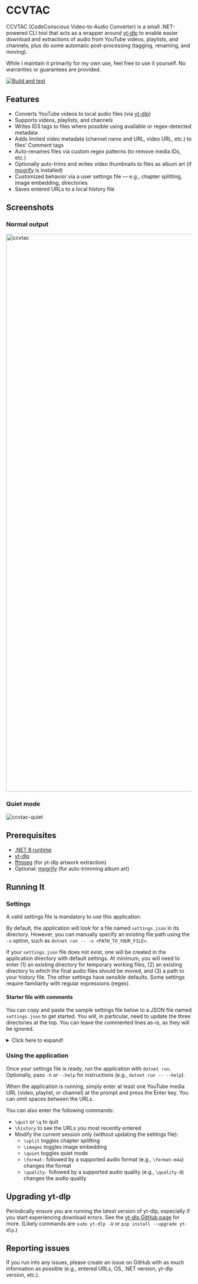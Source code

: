 # CCVTAC

CCVTAC (CodeConscious Video-to-Audio Converter) is a small .NET-powered CLI tool that acts as a wrapper around [yt-dlp](https://github.com/yt-dlp/yt-dlp) to enable easier download and extractions of audio from YouTube videos, playlists, and channels, plus do some automatic post-processing (tagging, renaming, and moving).

While I maintain it primarily for my own use, feel free to use it yourself. No warranties or guarantees are provided.

[![Build and test](https://github.com/codeconscious/ccvtac/actions/workflows/build-test.yml/badge.svg)](https://github.com/codeconscious/ccvtac/actions/workflows/build-test.yml)

## Features

- Converts YouTube videos to local audio files (via [yt-dlp](https://github.com/yt-dlp/yt-dlp))
- Supports videos, playlists, and channels
- Writes ID3 tags to files where possible using available or regex-detected metadata
- Adds limited video metadata (channel name and URL, video URL, etc.) to files' Comment tags
- Auto-renames files via custom regex patterns (to remove media IDs, etc.)
- Optionally auto-trims and writes video thumbnails to files as album art (if [mogrify](https://imagemagick.org/script/mogrify.php) is installed)
- Customized behavior via a user settings file — e.g., chapter splitting, image embedding, directories
- Saves entered URLs to a local history file

## Screenshots

### Normal output

<img width="1512" alt="ccvtac" src="https://github.com/user-attachments/assets/6d4020a5-5db0-4904-bdf9-cd668f1d60f3">

### Quiet mode

![ccvtac-quiet](https://github.com/user-attachments/assets/382785d1-f313-42ae-8ca3-afeaf25cd357)

## Prerequisites

- [.NET 8 runtime](https://dotnet.microsoft.com/en-us/download/dotnet/8.0)
- [yt-dlp](https://github.com/yt-dlp/yt-dlp)
- [ffmpeg](https://ffmpeg.org/) (for yt-dlp artwork extraction)
- Optional: [mogrify](https://imagemagick.org/script/mogrify.php) (for auto-trimming album art)

## Running It

### Settings

A valid settings file is mandatory to use this application.

By default, the application will look for a file named `settings.json` in its directory. However, you can manually specify an existing file path using the `-s` option, such as `dotnet run -- -s <PATH_TO_YOUR_FILE>`.

If your `settings.json` file does not exist, one will be created in the application directory with default settings. At minimum, you will need to enter (1) an existing directory for temporary working files, (2) an existing directory to which the final audio files should be moved, and (3) a path to your history file. The other settings have sensible defaults. Some settings require familiarity with regular expressions (regex).

#### Starter file with comments

You can copy and paste the sample settings file below to a JSON file named `settings.json` to get started. You will, in particular, need to update the three directories at the top. You can leave the commented lines as-is, as they will be ignored.

<details>
  <summary>Click here to expand!</summary>

```
{
  // Mandatory. The working directory for temporary files.
  // It is cleared after processing each URL.
  "workingDirectory": "/Users/me/temp",

  // Mandatory. The directory in which final audio files should be saved.
  "moveToDirectory": "/Users/me/Downloads",

  // Mandatory. A local file containing the history of all URLs entered.
  "historyFile": "/Users/me/Downloads/history.log",

  // Count of entries to show for `history` command
  "historyDisplayCount": 20,

  // The audio format (codec) to extract audio to.
  // Options: best, aac, alac, flac, m4a, mp3, opus, vorbis, wav
  // Not all options are available for all videos.
  "audioFormat": "default",

  // The audio quality to use, with 10 being the lowest and 0 being the highest.
  "audioQuality": 0,

  // Split videos with chapters into separate files?
  "splitChapters": true,

  // Delay in seconds between individual video downloads for
  // playlists and channels. Use to avoid burdening YouTube servers
  // with several downloads in quick succession.
  "sleepSecondsBetweenDownloads": 10,

  // Delay in seconds between batches (i.e., each URL entered).
  // Use to avoid burdening YouTube servers with several downloads
  // in quick succession.
  "sleepSecondsBetweenBatches": 20,

  # Whether to use quiet mode (true) or not (false).
  # Fewer details are shown in quiet mode.
  "quietMode": false,

  // Embed video thumbnails into file tags?
  "embedImages": true,

  // Channel names for which the video thumbnail should
  // never be embedded in the audio file.
  "doNotEmbedImageUploaders": [
    "Channel Name",
    "Another Channel Name"
  ],

  // By default, the upload year of the video is saved to files' Year tag.
  // However, this will not occur for videos on channels listed here.
  "ignoreUploadYearUploaders": [
    "Channel Name",
    "Another Channel Name"
  ],

  // Rules for detecting tag data from video metadata.
  // These require familiarity with regular expressions (regex).
  "tagDetectionPatterns": {

    // Currently supports 5 tags: this one (Title) and its siblings listed below.
    "title": [
      {
        // A regex pattern for searching in the video metadata field specified below.
        "regex": "(.+?) · (.+)(?:\n|\r|\r\n){2}(.+)(?:\n|\r|\r\n){2}.*℗ ([12]\\d{3})\\D",

        // Specify the number of match group whose text should be used.
        // `1` and greater indicates a group number. In this case, you must specify groups in the regex pattern!
        // `0` indicates the entirety of the matched text. In this case, specifying groups is unnecessary.
        "matchGroup": 1,

        // Which video metadata field should be searched, `title` or `description`?
        "searchField": "description",

        // An arbitrary summary to the rule. If quiet mode is off, this name will appear
        // in the output when this pattern is matched.
        "summary": "Topic style"
      }
    ],

    // The same format is applicable to these tags as well.
    "artist": [],
    "album": [],
    "composer": [],
    "year": []
  },

  // Rules for auto-renaming audio files.
  "renamePatterns": [
    {
      // Regular expression that matches some or all of a filename.
      // This one matches the 11-digit media ID and surrounding
      // square brackets in downloaded filenames.
      "regex": "\\s\\[[\\w_-]{11}\\](?=\\.\\w{3,5})",

      // What the matched text should be replaced with.
      // `""` indicates that the matched text should simply be removed.
      "replacePattern": "",

      // An arbitrary summary to the rule. If quiet mode is off, this name will appear
      // in the output when this pattern is matched.
      "description": "Remove trailing video IDs"
    },
    {
      // Optionally use regex groups to match specific substrings.
      // The matched groups will replace numbered placeholders (of
      // the format `%<#>s`) in the replacement patterns!
      // The placeholder numbers must match the regex group numbers.
      "regex": "【(.+)】(.+)",
      "replacePattern": "%<1>s - %<2>s",
      "description": "Change `【artist】title` to `ARTIST - TRACK`"
    },
  ]
}
```
</details>

### Using the application

Once your settings file is ready, run the application with `dotnet run`. Optionally, pass `-h` or `--help` for instructions (e.g., `dotnet run -- --help`).

When the application is running, simply enter at least one YouTube media URL (video, playlist, or channel) at the prompt and press the Enter key. You can omit spaces between the URLs.

You can also enter the following commands:
- `\quit` or `\q` to quit
- `\history` to see the URLs you most recently entered
- Modify the current session only (without updating the settings file):
  - `\split` toggles chapter splitting
  - `\images` toggles image embedding
  - `\quiet` toggles quiet mode
  - `\format-` followed by a supported audio format (e.g., `\format-m4a`) changes the format
  - `\quality-` followed by a supported audio quality (e.g., `\quality-0`) changes the audio quality

## Upgrading yt-dlp

Periodically ensure you are running the latest version of yt-dlp, especially if you start experiencing download errors. See the [yt-dlp GitHub page](https://github.com/yt-dlp/yt-dlp#update) for more. (Likely commands are `sudo yt-dlp -U` or `pip install --upgrade yt-dlp`.)

## Reporting issues

If you run into any issues, please create an issue on GitHub with as much information as possible (e.g., entered URLs, OS, .NET version, yt-dlp version, etc.).
